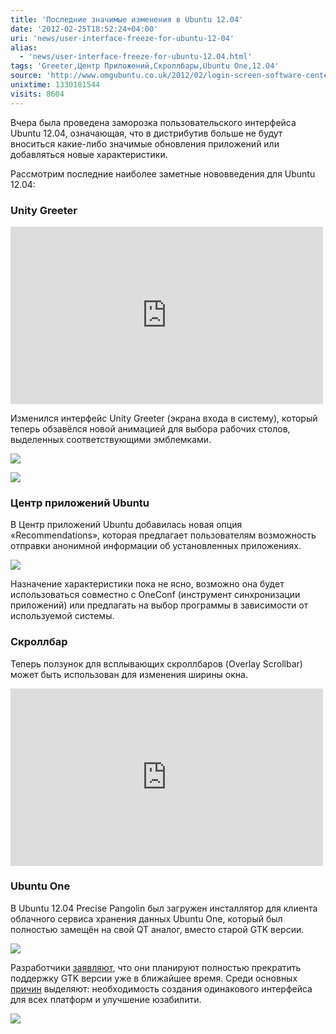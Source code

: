 ```yaml
---
title: 'Последние значимые изменения в Ubuntu 12.04'
date: '2012-02-25T18:52:24+04:00'
uri: 'news/user-interface-freeze-for-ubuntu-12-04'
alias: 
  - 'news/user-interface-freeze-for-ubuntu-12.04.html'
tags: 'Greeter,Центр Приложений,Скроллбары,Ubuntu One,12.04'
source: 'http://www.omgubuntu.co.uk/2012/02/login-screen-software-center-ubuntu-one-changes-land-in-ubuntu-12-04/'
unixtime: 1330181544
visits: 8604
---
```

Вчера была проведена заморозка пользовательского интерфейса Ubuntu 12.04, означающая, что в дистрибутив больше не будут вноситься какие-либо значимые обновления приложений или добавляться новые характеристики.

Рассмотрим последние наиболее заметные нововведения для Ubuntu 12.04:

### Unity Greeter

<iframe width="500" height="284" src="http://www.youtube.com/embed/_OgNqHamqes" frameborder="0" allowfullscreen=""></iframe>

Изменился интерфейс Unity Greeter (экрана входа в систему), который теперь обзавёлся новой анимацией для выбора рабочих столов, выделенных соответствующими эмблемками.

![](img/2012/02/25/18-00/unity-greeter-6928463137-o.jpg)

![](img/2012/02/25/18-00/unity-greeter-2-6782342634-o.jpg)

### Центр приложений Ubuntu

В Центр приложений Ubuntu добавилась новая опция «Recommendations», которая предлагает пользователям возможность отправки анонимной информации об установленных приложениях.

[![](img/2012/02/25/18-00/usc-6782360348-o.jpg)](img/2012/02/25/18-00/usc-6782360348-o.jpg)

Назначение характеристики пока не ясно, возможно она будет использоваться совместно с OneConf (инструмент синхронизации приложений) или предлагать на выбор программы в зависимости от используемой системы.

### Скроллбар

Теперь ползунок для всплывающих скроллбаров (Overlay Scrollbar) может быть использован для изменения ширины окна.

<iframe width="500" height="284" src="http://www.youtube.com/embed/MoXhfnmODbk" frameborder="0" allowfullscreen=""></iframe>

### Ubuntu One

В Ubuntu 12.04 Precise Pangolin был загружен инсталлятор для клиента облачного сервиса хранения данных Ubuntu One, который был полностью замещён на свой QT аналог, вместо старой GTK версии.

[![](img/2012/02/25/18-00/ubuntu-one-6782342750-o.jpg)](img/2012/02/25/18-00/ubuntu-one-6782342750-o.jpg)

Разработчики [заявляют](https://bugs.launchpad.net/ubuntu/+source/ubuntuone-installer/+bug/934296), что они планируют полностью прекратить поддержку GTK версии уже в ближайшее время. Среди основных [причин](https://bugs.launchpad.net/ubuntu/+source/ubuntuone-control-panel/+bug/934270) выделяют: необходимость создания одинакового интерфейса для всех платформ и улучшение юзабилити.

[![](img/2012/02/25/18-00/ubuntu-one-2-6782342860-o.jpg)](img/2012/02/25/18-00/ubuntu-one-2-6782342860-o.jpg)
